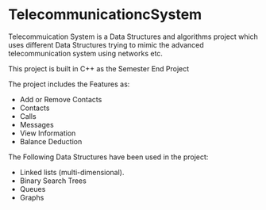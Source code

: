 # TelecommunicationcSystem

Telecommuication System is a Data Structures and algorithms project which uses different Data Structures trying to mimic the advanced telecommunication system using networks etc.

This project is built in C++ as the Semester End Project

The project includes the Features as:

- Add or Remove Contacts
- Contacts
- Calls 
- Messages
- View Information
- Balance Deduction

The Following Data Structures have been used in the project:

- Linked lists (multi-dimensional).
- Binary Search Trees
- Queues
- Graphs
